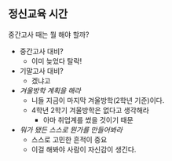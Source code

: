 ## 정신교육 시간
중간고사 때는 뭘 해야 할까?
- 중간고사 대비?
	- 이미 늦었다 탈락!
- 기말고사 대비?
	- 겠냐고
- *겨울방학 계획을 해라*
	- 니들 지금이 마지막 겨울방학(2학년 기준)이다.
	- 4학년 2학기 겨울방학은 없다고 생각해라
		- 아마 취업계를 썼을 것이기 때문
- *뭐가 됐든 스스로 뭔가를 만들어봐라*
	- 스스로 고민한 흔적이 중요
	- 이걸 해봐야 사람이 자신감이 생긴다.